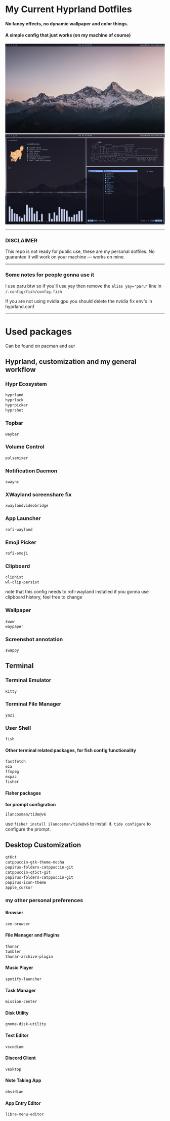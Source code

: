 # My Current Hyprland Dotfiles

#### No fancy effects, no dynamic wallpaper and color things. 

#### A simple config that just works (on my machine of course)

![](screenshots/1.png)
![](screenshots/2.png)

---

### DISCLAIMER
This repo is not ready for public use, these are my personal dotfiles. No guarantee it will work on your machine — works on mine.

---

### Some notes for people gonna use it

I use paru btw so if you'll use yay then remove the ``alias yay="paru"`` line in ``/.config/fish/config.fish``

If you are not using nvidia gpu you should delete the nvidia fix env's in hyprland.conf

---

# Used packages
Can be found on pacman and aur

## Hyprland, customization and my general workflow

### Hypr Ecosystem
```
hyprland
hyprlock
hyprpicker
hyprshot
```
### Topbar
```
waybar
```
### Volume Control
```
pulsemixer
```
### Notification Daemon
```
swaync
```
### XWayland screenshare fix
```
xwaylandvideobridge
```
### App Launcher
```
rofi-wayland
```
### Emoji Picker
```
rofi-emoji
```
### Clipboard
```
cliphist
wl-clip-persist
```
note that this config needs to rofi-wayland installed if you gonna use clipboard history, feel free to change
### Wallpaper
```
swww
waypaper
```
### Screenshot annotation
```
swappy
```
## Terminal
### Terminal Emulator
```
kitty
```
### Terminal File Manager
```
yazi
```
### User Shell
```
fish
```
#### Other terminal related packages, for fish config functionality
```
fastfetch
eza
ffmpeg
expac
fisher
```

#### Fisher packages
**for prompt configration**
```
ilancosman/tide@v6
```
use ``fisher install ilancosman/tide@v6`` to install it. ``tide configure`` to configure the prompt.

## Desktop Customization

```
qt6ct
catppuccin-gtk-theme-mocha
papirus-folders-catppuccin-git
catppuccin-qt5ct-git
papirus-folders-catppuccin-git
papirus-icon-theme
apple_cursor
```

### my other personal preferences
#### Browser
```
zen-browser
```
#### File Manager and Plugins
```
thunar
tumbler
thunar-archive-plugin
```
#### Music Player
```
spotify-launcher
```
#### Task Manager
```
mission-center
```
#### Disk Utility
```
gnome-disk-utility
```
#### Text Editor
```
vscodium
```
#### Discord Client
```
vesktop
```
#### Note Taking App
```
obsidian
```
#### App Entry Editor
```
libre-menu-editor
```
